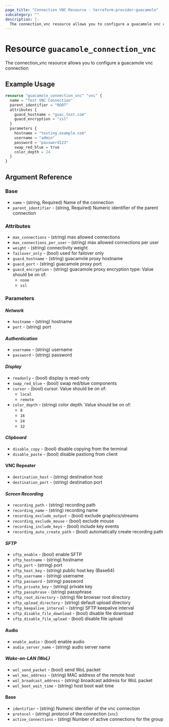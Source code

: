 ```yaml
---
page_title: "Connection VNC Resource - terraform-provider-guacamole"
subcategory: ""
description: |-
  The connection_vnc resource allows you to configure a guacamole vnc connection
---
```


# Resource `guacamole_connection_vnc`

The connection_vnc resource allows you to configure a guacamole vnc connection

## Example Usage

```terraform
resource "guacamole_connection_vnc" "vnc" {
  name = "Test VNC Connection"
  parent_identifier = "ROOT"
  attributes {
    guacd_hostname = "guac.test.com"
    guacd_encryption = "ssl"
  }
  parameters {
    hostname = "testing.example.com"
    username = "admin"
    password = "password123"
    swap_red_blue = true
    color_depth = 24
  }
}
```

## Argument Reference

### Base

- `name` -  (string, Required) Name of the connection
- `parent_identifier` -  (string, Required) Numeric identifier of the parent connection


### Attributes

- `max_connections` - (string) max allowed connections
- `max_connections_per_user` - (string) max allowed connections per user
- `weight` - (string) connectivity weight
- `failover_only` - (bool) used for failover only
- `guacd_hostname` - (string) guacamole proxy hostname
- `guacd_port` - (string) guacamole proxy port
- `guacd_encryption` - (string) guacamole proxy encryption type:  Value should be on of:
  - `none`
  - `ssl`

### Parameters

#### *Network*
- `hostname` - (string) hostname
- `port` - (string) port
#### *Authentication*
- `username` - (string) username
- `password` - (string) password
#### *Display*
- `readonly` - (bool) display is read-only
- `swap_red_blue` - (bool) swap red/blue components
- `cursor` - (bool) cursor.  Value should be on of:
  - `local`
  - `remote`
- `color_depth` - (string) color depth.  Value should be on of:
  - `8`
  - `16`
  - `24`
  - `32`
#### *Clipboard*
- `disable_copy` - (bool) disable copying from the terminal
- `disable_paste` - (bool) disable pastiong from client
#### VNC Repeater
- `destination_host` - (string) destination host
- `destination_port` - (string) destination port
#### *Screen Recording*
- `recording_path` - (string) recording path
- `recording_name` - (string) recording name
- `recording_exclude_output` - (bool) exclude graphics/streams
- `recording_exclude_mouse` - (bool) exclude mouse
- `recording_include_keys` - (bool) include key events
- `recording_auto_create_path` - (bool) automatically create recording path
#### *SFTP*
- `sftp_enable` - (bool) enable SFTP
- `sftp_hostname` - (string) hostname
- `sftp_port` - (string) port
- `sftp_host_key` - (string) public host key (Base64)
- `sftp_username` - (string) username
- `sftp_password` - (string) password
- `sftp_private_key` - (string) private key
- `sftp_passphrase` - (string) passphrase
- `sftp_root_directory` - (string) file browser root directory
- `sftp_upload_directory` - (string) default upload directory
- `sftp_keepalive_interval` - (string) SFTP keepalive interval
- `sftp_disable_file_download` - (bool) disable file download
- `sftp_disable_file_upload` - (bool) disable file upload
#### Audio
- `enable_audio` - (bool) enable audio
- `audio_server_name` - (string) audio server name
#### *Wake-on-LAN (WoL)*
- `wol_send_packet` - (bool) send WoL packet
- `wol_mac_address` - (string) MAC address of the remote host
- `wol_broadcast_address` - (string) broadcast address for WoL packet
- `wol_boot_wait_time` - (string) host boot wait time

#### Base
- `identifier` -  (string) Numeric identifier of the vnc connection
- `protocol` -  (string) protocol of the connection (`vnc`)
- `active_connections` - (sting) Number of active connections for the group
